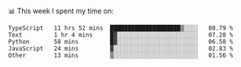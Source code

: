 📊 This week I spent my time on:
<!--START_SECTION:waka-->

```text
TypeScript   11 hrs 52 mins  ████████████████████▒░░░░   80.79 %
Text         1 hr 4 mins     █▓░░░░░░░░░░░░░░░░░░░░░░░   07.28 %
Python       58 mins         █▓░░░░░░░░░░░░░░░░░░░░░░░   06.58 %
JavaScript   24 mins         ▓░░░░░░░░░░░░░░░░░░░░░░░░   02.83 %
Other        13 mins         ▒░░░░░░░░░░░░░░░░░░░░░░░░   01.56 %
```

<!--END_SECTION:waka-->

